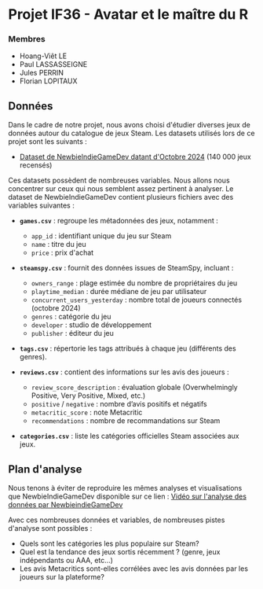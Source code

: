 # Projet IF36 - Avatar et le maître du R

### Membres

- Hoang-Viêt LE
- Paul LASSASSEIGNE
- Jules PERRIN
- Florian LOPITAUX

## Données

Dans le cadre de notre projet, nous avons choisi d'étudier diverses jeux de données autour du catalogue de jeux Steam.
Les datasets utilisés lors de ce projet sont les suivants :
- [Dataset de NewbieIndieGameDev datant d'Octobre 2024](https://github.com/NewbieIndieGameDev/steam-insights) (140 000 jeux recensés)

Ces datasets possèdent de nombreuses variables. Nous allons nous concentrer sur ceux qui nous semblent assez pertinent à analyser.
Le dataset de NewbieIndieGameDev contient plusieurs fichiers avec des variables suivantes :

-   **`games.csv`** : regroupe les métadonnées des jeux, notamment :
    -   `app_id` : identifiant unique du jeu sur Steam
    -   `name` : titre du jeu
    -   `price` : prix d'achat
    
-   **`steamspy.csv`** : fournit des données issues de SteamSpy, incluant :
    -   `owners_range` : plage estimée du nombre de propriétaires du jeu
    -   `playtime_median` : durée médiane de jeu par utilisateur
    -   `concurrent_users_yesterday` : nombre total de joueurs connectés (octobre 2024)
    -   `genres` : catégorie du jeu
    -   `developer` : studio de développement
    -   `publisher` : éditeur du jeu
    
-   **`tags.csv`** : répertorie les tags attribués à chaque jeu (différents des genres).
    
-   **`reviews.csv`** : contient des informations sur les avis des joueurs :
    -   `review_score_description` : évaluation globale (Overwhelmingly Positive, Very Positive, Mixed, etc.)
    -   `positive` / `negative` : nombre d’avis positifs et négatifs
    -   `metacritic_score` : note Metacritic
    -   `recommendations` : nombre de recommandations sur Steam
        
-   **`categories.csv`** : liste les catégories officielles Steam associées aux jeux.

## Plan d'analyse

Nous tenons à éviter de reproduire les mêmes analyses et visualisations que NewbieIndieGameDev disponible sur ce lien :  [Vidéo sur l'analyse des données par NewbieindieGameDev](https://www.youtube.com/watch?v=qiNv3qv-YbU)

Avec ces nombreuses données et variables, de nombreuses pistes d'analyse sont possibles :
- Quels sont les catégories les plus populaire sur Steam?
- Quel est la tendance des jeux sortis récemment ? (genre, jeux indépendants ou AAA, etc...)
- Les avis Metacritics sont-elles corrélées avec les avis données par les joueurs sur la plateforme?